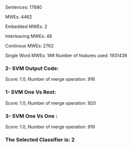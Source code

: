 Sentences: 17880

MWEs: 4462

Embedded MWEs: 2

Interleaving MWEs: 48

Continous MWEs: 2762

Single Word MWEs: 1## Number of features used: 1931438

### 2- SVM Output Code: 
Score: 1.0, Number of merge operation: 916
### 1- SVM One Vs Rest: 
Score: 1.0, Number of merge operation: 920
### 3- SVM One Vs One : 
Score: 1.0, Number of merge operation: 919
### The Selected Classifier is: 2
